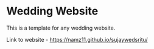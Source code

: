 # Wedding Website

This is a template for any wedding website.

Link to website - https://namz11.github.io/sujaywedsritu/
